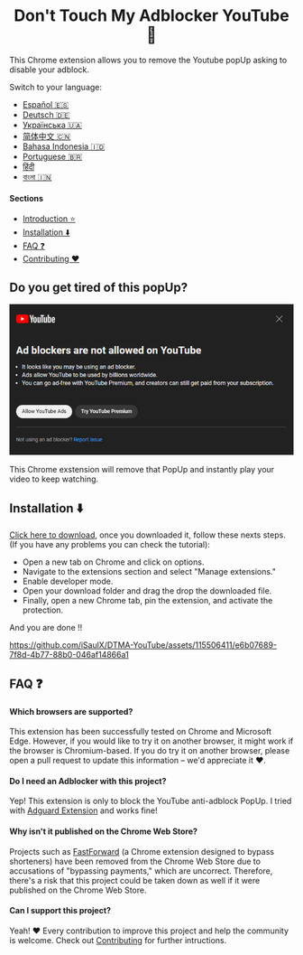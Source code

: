 <h1 align='center'>Don't Touch My Adblocker YouTube 🚫</h1>

This Chrome extension allows you to remove the Youtube popUp asking to disable your adblock.

Switch to your language:
- [Español 🇪🇸](/languages/README_es.md)
- [Deutsch 🇩🇪](/languages/README_de.md)
- [Українська 🇺🇦](/languages/README_uk.md)
- [简体中文 🇨🇳](/languages/README_zh-cn.md)
- [Bahasa Indonesia 🇮🇩](/languages/README_id.md)
- [Portuguese 🇧🇷](/languages/README_ptbr.md)
- [हिंदी](/languages/README_hind.md)
- [বাংলা 🇮🇳](/languages/README_bengali.md)

#### Sections
- [Introduction ⭐](https://github.com/iSaulX/DTMA-YouTube#do-you-get-tired-of-this-popup-)
- [Installation ⬇️](https://github.com/iSaulX/DTMA-YouTube#installation-%EF%B8%8F-)
- [FAQ ❓](https://github.com/iSaulX/DTMA-YouTube/edit/main/README.md#faq-)
- [Contributing ❤️](https://github.com/iSaulX/DTMA-YouTube/edit/main/README.md#contributing-this-project-%EF%B8%8F)

<h2 >Do you get tired of this popUp?</h2>
<img src='/images/popUp.png'>

This Chrome exstension will remove that PopUp and instantly play your video to keep watching.

<h2>Installation ⬇️ </h2>

[Click here to download](https://github.com/iSaulX/DTMA-YouTube/releases/download/v1.2/source.v1.2.zip), once you downloaded it, follow these nexts steps. (If you have any problems you can check the tutorial):

- Open a new tab on Chrome and click on options.
- Navigate to the extensions section and select "Manage extensions."
- Enable developer mode.
- Open your download folder and drag the drop the downloaded file.
- Finally, open a new Chrome tab, pin the extension, and activate the protection.

And you are done !!


https://github.com/iSaulX/DTMA-YouTube/assets/115506411/e6b07689-7f8d-4b77-88b0-046af14866a1

## FAQ ❓

#### Which browsers are supported?

This extension has been successfully tested on Chrome and Microsoft Edge. However, if you would like to try it on another browser, it might work if the browser is Chromium-based. If you do try it on another browser, please open a pull request to update this information – we'd appreciate it ❤️.

#### Do I need an Adblocker with this project?

Yep! This extension is only to block the YouTube anti-adblock PopUp. I tried with [Adguard Extension](https://adguard.com/es/welcome.html) and works fine!

#### Why isn't it published on the Chrome Web Store?

Projects such as [FastForward](https://github.com/FastForwardTeam/FastForward) (a Chrome extension designed to bypass shorteners) have been removed from the Chrome Web Store due to accusations of "bypassing payments," which are uncorrect. Therefore, there's a risk that this project could be taken down as well if it were published on the Chrome Web Store.

#### Can I support this project?

Yeah! ❤️ Every contribution to improve this project and help the community is welcome. Check out [Contributing](https://github.com/iSaulX/DTMA-YouTube/blob/main/CONTRIBUTING.md) for further intructions.
